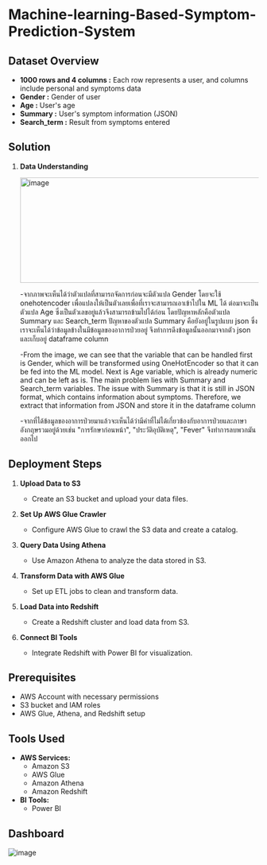 # Machine-learning-Based-Symptom-Prediction-System

## Dataset Overview
- **1000 rows and 4 columns :** Each row represents a user, and columns include personal and symptoms data
- **Gender :** Gender of user
- **Age :** User's age
- **Summary :** User's symptom information (JSON)
- **Search_term :** Result from symptoms entered

## Solution

1. **Data Understanding**

   
   <img width="1525" height="212" alt="image" src="https://github.com/user-attachments/assets/c5ce1c89-d227-4aee-abb5-c359bc060573" />

   -จากภาพจะเห็นได้ว่าตัวแปลที่สามารถจัดการก่อนจะมีตัวแปล Gender โดยจะใช้ onehotencoder เพื่อแปลงให้เป็นตัวเลยเพื่อที่เราจะสามารถเอาเข้าไปใน ML ได้ ต่อมาจะเป็นตัวแปล Age ซึ่งเป็นตัวเลขอยู่แล้วจึงสามารถข้ามไปได้ก่อน โดยปัญหาหลักคือตัวแปล Summary และ Search_term ปัญหาของตัวแปล Summary คือยังอยู่ในรูปแบบ json ซึ่งเราจะเห็นได้ว่าข้อมูลข้างในมีข้อมูลของอาการป่วยอยู่ จึงทำการดึงข้อมูลนั้นออกมาจากตัว json และเก็บอยู่ dataframe column

   -From the image, we can see that the variable that can be handled first is Gender, which will be transformed using OneHotEncoder so that it can be fed into the ML model. Next is Age variable, which is already numeric and can be left as is. The main problem lies with Summary and Search_term variables. The issue with Summary is that it is still in JSON format, which contains information about symptoms. Therefore, we extract that information from JSON and store it in the dataframe column


   -จากที่ได้ข้อมูลของอาการป่วยมาแล้วจะเห็นได้ว่ามีคำที่ไม่ได้เกี่ยวข้องกับอาการป่วยและภาษาอังกฤษรวมอยู่ด้วยเช่น "การรักษาก่อนหน้า", "ประวัติอุบัติเหตุ", "Fever" จึงทำการลบพวกมันออกไป

   

## Deployment Steps

1. **Upload Data to S3**
   - Create an S3 bucket and upload your data files.

2. **Set Up AWS Glue Crawler**
   - Configure AWS Glue to crawl the S3 data and create a catalog.

3. **Query Data Using Athena**
   - Use Amazon Athena to analyze the data stored in S3.

4. **Transform Data with AWS Glue**
   - Set up ETL jobs to clean and transform data.

5. **Load Data into Redshift**
   - Create a Redshift cluster and load data from S3.

6. **Connect BI Tools**
   - Integrate Redshift with Power BI for visualization.

## Prerequisites

- AWS Account with necessary permissions
- S3 bucket and IAM roles
- AWS Glue, Athena, and Redshift setup

## Tools Used
- **AWS Services:**
  - Amazon S3
  - AWS Glue
  - Amazon Athena
  - Amazon Redshift
- **BI Tools:**
  - Power BI

## Dashboard
![image](https://github.com/user-attachments/assets/d63c2773-ae42-4746-baf0-ca27eb5456a1)

